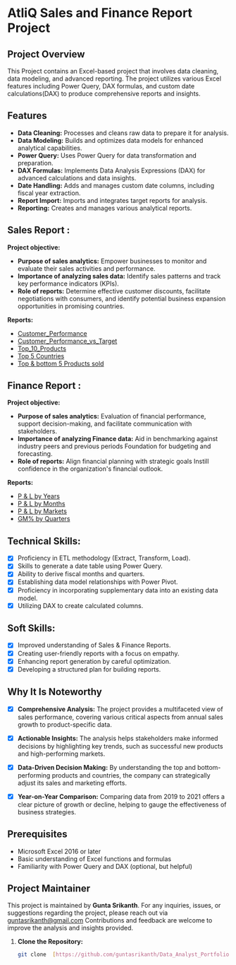 # AtliQ Sales and Finance Report Project

## Project Overview

This Project contains an Excel-based project that involves data cleaning, data modeling, and advanced reporting. The project utilizes various Excel features including Power Query, DAX formulas, and custom date calculations(DAX) to produce comprehensive reports and insights.

## Features

- **Data Cleaning:** Processes and cleans raw data to prepare it for analysis.
- **Data Modeling:** Builds and optimizes data models for enhanced analytical capabilities.
- **Power Query:** Uses Power Query for data transformation and preparation.
- **DAX Formulas:** Implements Data Analysis Expressions (DAX) for advanced calculations and data insights.
- **Date Handling:** Adds and manages custom date columns, including fiscal year extraction.
- **Report Import:** Imports and integrates target reports for analysis.
- **Reporting:** Creates and manages various analytical reports.
## Sales Report :
**Project objective:**
- **Purpose of sales analytics:** Empower businesses to monitor and evaluate their sales activities and performance.
- **Importance of analyzing sales data:** Identify sales patterns and track key performance indicators (KPIs).
- **Role of reports:** Determine effective customer discounts, facilitate negotiations with consumers, and identify potential business expansion opportunities in promising countries.
  
**Reports:**
- [Customer_Performance](https://github.com/guntasrikanth/Data_Analyst_Portfolio/blob/main/Projects/Excel%20Projects/AtliQ%20Sales%20%26%20Finance%20Report/Reports/Customer%20Performance.pdf)
- [Customer_Performance_vs_Target](https://github.com/guntasrikanth/Data_Analyst_Portfolio/blob/main/Projects/Excel%20Projects/AtliQ%20Sales%20%26%20Finance%20Report/Reports/Customer%20Performance%20vs%20Target.pdf)
- [Top_10_Products](https://github.com/guntasrikanth/Data_Analyst_Portfolio/blob/main/Projects/Excel%20Projects/AtliQ%20Sales%20%26%20Finance%20Report/Reports/Top%2010%20Products.pdf)
- [Top 5 Countries](https://github.com/guntasrikanth/Data_Analyst_Portfolio/blob/main/Projects/Excel%20Projects/AtliQ%20Sales%20%26%20Finance%20Report/Reports/Top%205%20Countries.pdf)
- [Top & bottom 5 Products sold](https://github.com/guntasrikanth/Data_Analyst_Portfolio/blob/main/Projects/Excel%20Projects/AtliQ%20Sales%20%26%20Finance%20Report/Reports/Top%205%20%26%20Bottom%205.pdf)
  
## Finance Report :

**Project objective:**
- **Purpose of sales analytics:** Evaluation of financial performance, support decision-making, and facilitate communication with stakeholders.
- **Importance of analyzing Finance data:** Aid in benchmarking against industry peers and previous periods Foundation for budgeting and forecasting.
- **Role of reports:** Align financial planning with strategic goals Instill confidence in the organization's financial outlook.
  
**Reports:**
- [P & L by Years](https://github.com/guntasrikanth/Data_Analyst_Portfolio/blob/main/Projects/Excel%20Projects/AtliQ%20Sales%20%26%20Finance%20Report/Reports/P%20%26%20L%20Years.pdf)
- [P & L by Months](https://github.com/guntasrikanth/Data_Analyst_Portfolio/blob/main/Projects/Excel%20Projects/AtliQ%20Sales%20%26%20Finance%20Report/Reports/P%20%26%20L%20Months.pdf)
- [P & L by Markets](https://github.com/guntasrikanth/Data_Analyst_Portfolio/blob/main/Projects/Excel%20Projects/AtliQ%20Sales%20%26%20Finance%20Report/Reports/P%20%26%20L%20Market.pdf)
- [GM% by Quarters](https://github.com/guntasrikanth/Data_Analyst_Portfolio/blob/main/Projects/Excel%20Projects/AtliQ%20Sales%20%26%20Finance%20Report/Reports/GM%20%25%20by%20Quarters.pdf)

## Technical Skills:
- [x]	Proficiency in ETL methodology (Extract, Transform, Load).
- [x]	Skills to generate a date table using Power Query.
- [x]	Ability to derive fiscal months and quarters.
- [x]	Establishing data model relationships with Power Pivot.
- [x]	Proficiency in incorporating supplementary data into an existing data model.
- [x]	Utilizing DAX to create calculated columns.

## Soft Skills:
- [x]	Improved understanding of Sales & Finance Reports.
- [x]	Creating user-friendly reports with a focus on empathy.
- [x]	Enhancing report generation by careful optimization.
- [x]	Developing a structured plan for building reports.

## Why It Is Noteworthy
- [x] **Comprehensive Analysis:** The project provides a multifaceted view of sales performance, covering various critical aspects from annual sales growth to product-specific data.
- [x] **Actionable Insights:** The analysis helps stakeholders make informed decisions by highlighting key trends, such as successful new products and high-performing markets.
- [x] **Data-Driven Decision Making:** By understanding the top and bottom-performing products and countries, the company can strategically adjust its sales and marketing efforts.
- [x] **Year-on-Year Comparison:** Comparing data from 2019 to 2021 offers a clear picture of growth or decline, helping to gauge the effectiveness of business strategies.

 
## Prerequisites

- Microsoft Excel 2016 or later
- Basic understanding of Excel functions and formulas
- Familiarity with Power Query and DAX (optional, but helpful)

## Project Maintainer

This project is maintained by **Gunta Srikanth**. For any inquiries, issues, or suggestions regarding the project, please reach out via guntasrikanth@gmail.com 
  Contributions and feedback are welcome to improve the analysis and insights provided.


1. **Clone the Repository:**
   ```bash
   git clone  [https://github.com/guntasrikanth/Data_Analyst_Portfolio/tree/main/Projects/Excel%20Projects/AtliQ%20Sales%20%26%20Finance%20Report]
